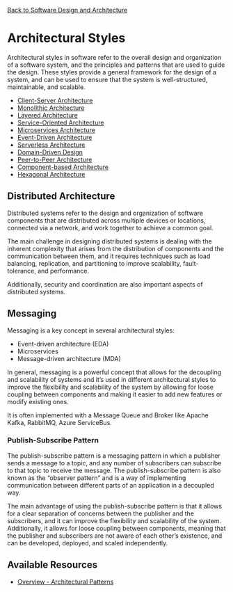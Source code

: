[Back to Software Design and Architecture](topics/software-design-and-architecture/software-design-and-architecture.md)
# Architectural Styles

Architectural styles in software refer to the overall design and organization of a software system, and the principles and patterns that are used to guide the design. These styles provide a general framework for the design of a system, and can be used to ensure that the system is well-structured, maintainable, and scalable.
- [Client-Server Architecture](client-server.md)
- [Monolithic Architecture](monolithic.md)
- [Layered Architecture](layered.md)
- [Service-Oriented Architecture](service-oriented.md)
- [Microservices Architecture](microservices.md)
- [Event-Driven Architecture](event-driven.md)
- [Serverless Architecture](serverless.md)
- [Domain-Driven Design](domain-driven-design.md)
- [Peer-to-Peer Architecture](peer-to-peer.md)
- [Component-based Architecture](component-based.md)
- [Hexagonal Architecture](hexagonal.md)
## Distributed Architecture

Distributed systems refer to the design and organization of software components that are distributed across multiple devices or locations, connected via a network, and work together to achieve a common goal.

The main challenge in designing distributed systems is dealing with the inherent complexity that arises from the distribution of components and the communication between them, and it requires techniques such as load balancing, replication, and partitioning to improve scalability, fault-tolerance, and performance.

Additionally, security and coordination are also important aspects of distributed systems.
## Messaging

Messaging is a key concept in several architectural styles:
- Event-driven architecture (EDA)
- Microservices
- Message-driven architecture (MDA)

In general, messaging is a powerful concept that allows for the decoupling and scalability of systems and it’s used in different architectural styles to improve the flexibility and scalability of the system by allowing for loose coupling between components and making it easier to add new features or modify existing ones.

It is often implemented with a Message Queue and Broker like Apache Kafka, RabbitMQ, Azure ServiceBus.
### Publish-Subscribe Pattern

The publish-subscribe pattern is a messaging pattern in which a publisher sends a message to a topic, and any number of subscribers can subscribe to that topic to receive the message. The publish-subscribe pattern is also known as the “observer pattern” and is a way of implementing communication between different parts of an application in a decoupled way.

The main advantage of using the publish-subscribe pattern is that it allows for a clear separation of concerns between the publisher and the subscribers, and it can improve the flexibility and scalability of the system. Additionally, it allows for loose coupling between components, meaning that the publisher and subscribers are not aware of each other’s existence, and can be developed, deployed, and scaled independently.
## Available Resources

- [Overview - Architectural Patterns](https://en.wikipedia.org/wiki/Architectural_pattern)
